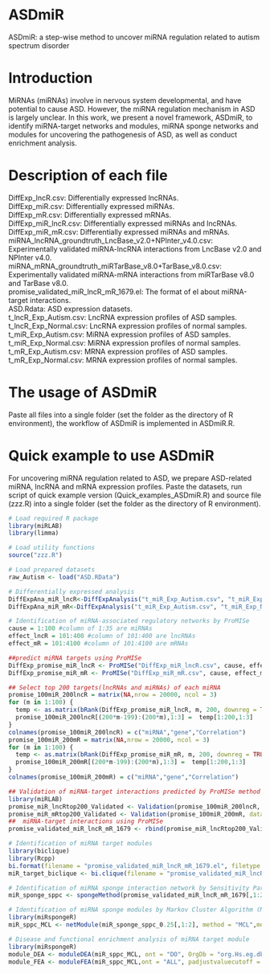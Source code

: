 # ASDmiR
ASDmiR: a step-wise method to uncover miRNA regulation related to autism spectrum disorder
# Introduction
MiRNAs (miRNAs) involve in nervous system developmental, and have potential to cause ASD. However, the miRNA  regulation mechanism in ASD is largely unclear. In this work, we present a novel framework, ASDmiR, to identify miRNA-target networks and modules, miRNA sponge networks and modules for uncovering the pathogenesis of ASD, as well as conduct enrichment analysis.
# Description of each file
  DiffExp_lncR.csv: Differentially expressed lncRNAs.<br />
  DiffExp_miR.csv: Differentially expressed miRNAs.<br />
  DiffExp_mR.csv: Differentially expressed mRNAs.<br />
  DiffExp_miR_lncR.csv: Differentially expressed miRNAs and lncRNAs.<br />
  DiffExp_miR_mR.csv: Differentially expressed miRNAs and mRNAs.<br />
  miRNA_lncRNA_groundtruth_LncBase_v2.0+NPInter_v4.0.csv: Experimentally validated miRNA-lncRNA interactions from LncBase v2.0 and NPInter v4.0.<br />
  miRNA_mRNA_groundtruth_miRTarBase_v8.0+TarBase_v8.0.csv: Experimentally validated miRNA-mRNA interactions from miRTarBase v8.0 and TarBase v8.0.<br />
  promise_validated_miR_lncR_mR_1679.el: The format of el about miRNA-target interactions.<br />
  ASD.Rdata: ASD expression datasets.<br />
  t_lncR_Exp_Autism.csv: LncRNA expression profiles of ASD samples.<br />
  t_lncR_Exp_Normal.csv: LncRNA expression profiles of normal samples.<br />
  t_miR_Exp_Autism.csv: MiRNA expression profiles of ASD samples.<br />
  t_miR_Exp_Normal.csv: MiRNA expression profiles of normal samples.<br />
  t_mR_Exp_Autism.csv: MRNA expression profiles of ASD samples.<br />
  t_mR_Exp_Normal.csv: MRNA expression profiles of normal samples.<br />
# The usage of ASDmiR
Paste all files into a single folder (set the folder as the directory of R environment), the workflow of ASDmiR is implemented in ASDmiR.R.
#  Quick example to use ASDmiR
For uncovering miRNA regulation related to ASD, we prepare ASD-related miRNA, lncRNA and mRNA expression profiles. Paste the datasets, run script of quick example version (Quick_examples_ASDmiR.R) and source file (zzz.R) into a single folder (set the folder as the directory of R environment).
```R
# Load required R package
library(miRLAB)
library(limma)

# Load utility functions
source("zzz.R")

# Load prepared datasets
raw_Autism <- load("ASD.RData") 

# Differentially expressed analysis
DiffExpAna_miR_lncR<-DiffExpAnalysis("t_miR_Exp_Autism.csv", "t_miR_Exp_Normal.csv", "t_lncR_Exp_Autism.csv", "t_lncR_Exp_Normal.csv", topkmiR = 100, topkmR = 300, p.miR = 1, p.mR = 1)
DiffExpAna_miR_mR<-DiffExpAnalysis("t_miR_Exp_Autism.csv", "t_miR_Exp_Normal.csv", "t_mR_Exp_Autism.csv", "t_mR_Exp_Normal.csv", topkmiR = 100, topkmR = 4000, p.miR = 1, p.mR = 1)

# Identification of miRNA-associated regulatory networks by ProMISe
cause = 1:100 #column of 1:35 are miRNAs
effect_lncR = 101:400 #column of 101:400 are lncRNAs
effect_mR = 101:4100 #column of 101:4100 are mRNAs

##predict miRNA targets using ProMISe
DiffExp_promise_miR_lncR <- ProMISe("DiffExp_miR_lncR.csv", cause, effect_lncR)
DiffExp_promise_miR_mR <- ProMISe("DiffExp_miR_mR.csv", cause, effect_mR)

## Select top 200 targets(lncRNAs and miRNAs) of each miRNA
promise_100miR_200lncR = matrix(NA,nrow = 20000, ncol = 3)
for (m in 1:100) {
  temp <- as.matrix(bRank(DiffExp_promise_miR_lncR, m, 200, downreg = TRUE))
  promise_100miR_200lncR[(200*m-199):(200*m),1:3] =  temp[1:200,1:3]
}
colnames(promise_100miR_200lncR) = c("miRNA","gene","Correlation")
promise_100miR_200mR = matrix(NA,nrow = 20000, ncol = 3)
for (m in 1:100) {
  temp <- as.matrix(bRank(DiffExp_promise_miR_mR, m, 200, downreg = TRUE))
  promise_100miR_200mR[(200*m-199):(200*m),1:3] =  temp[1:200,1:3]
}
colnames(promise_100miR_200mR) = c("miRNA","gene","Correlation")

## Validation of miRNA-target interactions predicted by ProMISe method
library(miRLAB)
promise_miR_lncRtop200_Validated <- Validation(promise_100miR_200lncR, datacsv = "miRNA_lncRNA_groundtruth_lncBase_v2.0+NPInter_v4.0.csv")
promise_miR_mRtop200_Validated <- Validation(promise_100miR_200mR, datacsv = "miRNA_mRNA_groundtruth_miRTarBase_v8.0+TarBase_v8.0.csv")
##  miRNA-target interactions using ProMISe
promise_validated_miR_lncR_mR_1679 <- rbind(promise_miR_lncRtop200_Validated[[1]],promise_miR_mRtop200_Validated[[1]])

# Identification of miRNA target modules
library(biclique)
library(Rcpp)
bi.format(filename = "promise_validated_miR_lncR_mR_1679.el", filetype = 0) 
miR_target_biclique <- bi.clique(filename = "promise_validated_miR_lncR_mR_1679.el", left_least = 3, right_least = 3, filetype = 0)

# Identification of miRNA sponge interaction network by Sensitivity Partial Pearson Correlation (SPPC)
miR_sponge_sppc <- spongeMethod(promise_validated_miR_lncR_mR_1679[,1:2], DEA_miR_mR_lncR, padjustvaluecutoff = 0.05, senscorcutoff = 0.25, method = "sppc")

# Identification of miRNA sponge modules by Markov Cluster Algorithm (MCL) and enrichment analysis.
library(miRspongeR)
miR_sppc_MCL <- netModule(miR_sponge_sppc_0.25[,1:2], method = "MCL",modulesize = 3, save = TRUE)

# Disease and functional enrichment analysis of miRNA target module
library(miRspongeR)
module_DEA <- moduleDEA(miR_sppc_MCL, ont = "DO", OrgDb = "org.Hs.eg.db", padjustvaluecutoff = 0.05, padjustedmethod = "BH")
module_FEA <- moduleFEA(miR_sppc_MCL,ont = "ALL", padjustvaluecutoff = 0.05, padjustedmethod = "BH")
```

